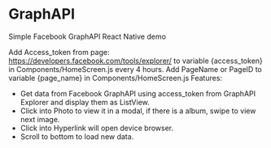 # GraphAPI
Simple Facebook GraphAPI React Native demo

Add Access_token from page: https://developers.facebook.com/tools/explorer/ to variable {access_token} in Components/HomeScreen.js every 4 hours.
Add PageName or PageID to variable {page_name} in Components/HomeScreen.js
Features:
- Get data from Facebook GraphAPI using access_token from GraphAPI Explorer and display them as ListView.
- Click into Photo to view it in a modal, if there is a album, swipe to view next image.
- Click into Hyperlink will open device browser.
- Scroll to bottom to load new data.
